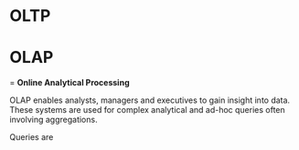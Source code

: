 # OLTP

# OLAP
= **Online Analytical Processing**

OLAP enables analysts, managers and executives to gain insight into data. These systems are used for complex analytical and ad-hoc queries often involving aggregations.

Queries are 